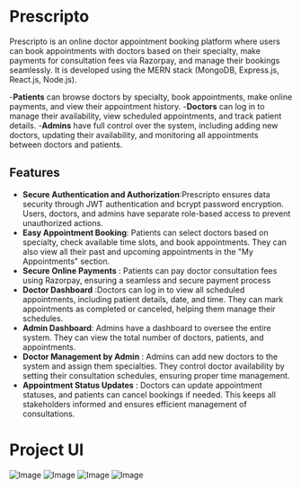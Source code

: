 # **Prescripto**
Prescripto is an online doctor appointment booking platform where users can book appointments with doctors based on their specialty, make payments for consultation fees via Razorpay, and manage their bookings seamlessly. It is developed using the MERN stack (MongoDB, Express.js, React.js, Node.js).

-**Patients** can browse doctors by specialty, book appointments, make online payments, and view their appointment history.
-**Doctors** can log in to manage their availability, view scheduled appointments, and track patient details.
-**Admins** have full control over the system, including adding new doctors, updating their availability, and monitoring all appointments between doctors and patients.

## Features
- **Secure Authentication and Authorization**:Prescripto ensures data security through JWT authentication and bcrypt password encryption. Users, doctors, and admins have separate role-based access to prevent unauthorized actions.
- **Easy Appointment Booking**: Patients can select doctors based on specialty, check available time slots, and book appointments. They can also view all their past and upcoming appointments in the "My Appointments" section.
- **Secure Online Payments** : Patients can pay doctor consultation fees using Razorpay, ensuring a seamless and secure payment process
- **Doctor Dashboard** :Doctors can log in to view all scheduled appointments, including patient details, date, and time. They can mark appointments as completed or canceled, helping them manage their schedules.
- **Admin Dashboard**: Admins have a dashboard to oversee the entire system. They can view the total number of doctors, patients, and appointments.
- **Doctor Management by Admin** : Admins can add new doctors to the system and assign them specialties. They control doctor availability by setting their consultation schedules, ensuring proper time management.
- **Appointment Status Updates** : Doctors can update appointment statuses, and patients can cancel bookings if needed. This keeps all stakeholders informed and ensures efficient management of consultations.

# Project UI
![Image](https://github.com/user-attachments/assets/cfb97a15-5e2d-42e1-bc39-62d49c87118d)
![Image](https://github.com/user-attachments/assets/9d663cd0-c8a1-45e0-8ac0-16940252b654)
![Image](https://github.com/user-attachments/assets/8fd121f2-f568-463d-8504-367a7d090bf4)
![Image](https://github.com/user-attachments/assets/059fbaba-3e68-4110-a7d8-779a956126a5)
